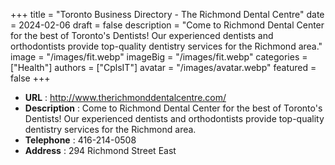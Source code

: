 +++
title = "Toronto Business Directory - The Richmond Dental Centre"
date = 2024-02-06
draft = false
description = "Come to Richmond Dental Center for the best of Toronto's Dentists! Our experienced dentists and orthodontists provide top-quality dentistry services for the Richmond area."
image = "/images/fit.webp"
imageBig = "/images/fit.webp"
categories = ["Health"]
authors = ["CplsIT"]
avatar = "/images/avatar.webp"
featured = false
+++


* **URL** :  http://www.therichmonddentalcentre.com/
* **Description** : Come to Richmond Dental Center for the best of Toronto's Dentists! Our experienced dentists and orthodontists provide top-quality dentistry services for the Richmond area.
* **Telephone** : 416-214-0508
* **Address** : 294 Richmond Street East